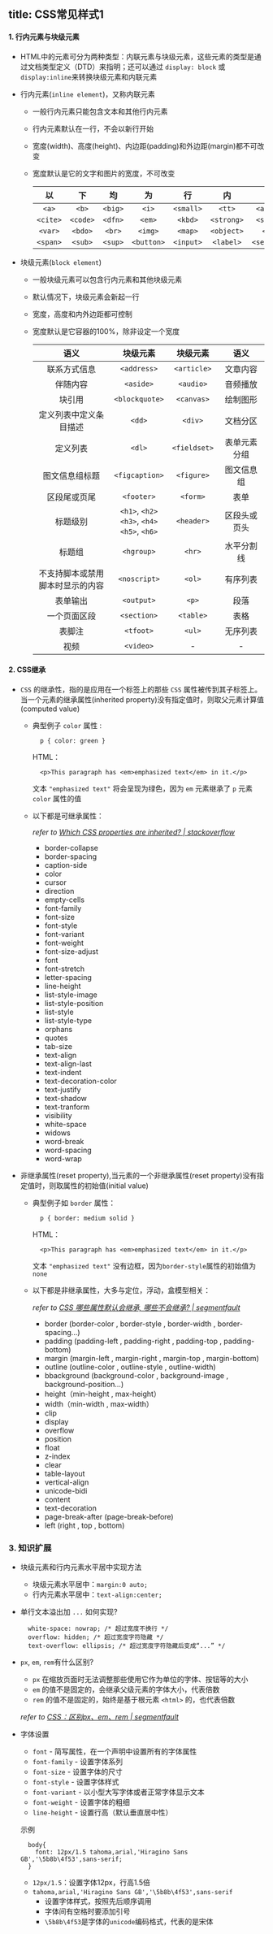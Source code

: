 title: CSS常见样式1
---

#### 1. 行内元素与块级元素
- HTML中的元素可分为两种类型：内联元素与块级元素，这些元素的类型是通过文档类型定义（DTD）来指明；还可以通过 `display: block` 或 `display:inline`来转换块级元素和内联元素
- 行内元素(`inline element`)，又称内联元素
  - 一般行内元素只能包含文本和其他行内元素
  - 行内元素默认在一行，不会以新行开始
  - 宽度(width)、高度(height)、内边距(padding)和外边距(margin)都不可改变
  - 宽度默认是它的文字和图片的宽度，不可改变

    以|下|均|为|行|内|元|素
    :--:|:--:|:--:|:--:|:--:|:--:|:--:|:--:
    `<a>` | `<b>` | `<big>` | `<i>` | `<small>` | `<tt>` | `<abbr>` | `<acronym>`
    `<cite>` | `<code>` | `<dfn>` | `<em>` | `<kbd>` | `<strong>` | `<samp>` | `<time>`
    `<var>` | `<bdo>` | `<br>` | `<img>` | `<map>` | `<object>` | `<q>` | `<script>`
    `<span>` | `<sub>` | `<sup>` | `<button>` | `<input>` | `<label>` | `<select>` | `<textarea>`


- 块级元素(`block element`)
  - 一般块级元素可以包含行内元素和其他块级元素
  - 默认情况下，块级元素会新起一行
  - 宽度，高度和内外边距都可控制
  - 宽度默认是它容器的100%，除非设定一个宽度

    语义|块级元素|块级元素|语义
    :--:|:--:|:--:|:--:
    联系方式信息 | `<address>` | `<article>` | 文章内容
    伴随内容 | `<aside>` | `<audio>` | 音频播放
    块引用  | `<blockquote>` | `<canvas>` | 绘制图形
    定义列表中定义条目描述 | `<dd>` | `<div>` |文档分区
    定义列表 |`<dl>` | `<fieldset>` | 表单元素分组
    图文信息组标题 | `<figcaption>` |`<figure>` | 图文信息组
    区段尾或页尾 | `<footer>` | `<form>` | 表单
    标题级别 | `<h1>`, `<h2>`<br/>`<h3>`, `<h4>`<br/>`<h5>`, `<h6>`<br/> | `<header>` | 区段头或页头
    标题组 | `<hgroup>` | `<hr>` | 水平分割线
    不支持脚本或禁用<br/>脚本时显示的内容 | `<noscript>` | `<ol>` |有序列表
    表单输出 | `<output>` | `<p>` | 段落
    一个页面区段 | `<section>` | `<table>` | 表格
    表脚注 | `<tfoot>` | `<ul>` | 无序列表
    视频 | `<video>` | - | -

#### 2. CSS继承
- `CSS` 的继承性，指的是应用在一个标签上的那些 `CSS` 属性被传到其子标签上。当一个元素的继承属性(inherited property)没有指定值时，则取父元素计算值(computed value)
  - 典型例子 `color` 属性 :
    ```
      p { color: green }
    ```
    HTML：
    ```
      <p>This paragraph has <em>emphasized text</em> in it.</p>
    ```
    文本 `"emphasized text"` 将会呈现为绿色，因为 `em` 元素继承了 `p` 元素 `color` 属性的值

  - 以下都是可继承属性：

    *refer to [Which CSS properties are inherited? | stackoverflow](https://stackoverflow.com/questions/5612302/which-css-properties-are-inherited)*
    + border-collapse
    + border-spacing
    + caption-side
    + color
    + cursor
    + direction
    + empty-cells
    + font-family
    + font-size
    + font-style
    + font-variant
    + font-weight
    + font-size-adjust
    + font
    + font-stretch
    + letter-spacing
    + line-height
    + list-style-image
    + list-style-position
    + list-style
    + list-style-type
    + orphans
    + quotes
    + tab-size
    + text-align
    + text-align-last
    + text-indent
    + text-decoration-color
    + text-justify
    + text-shadow
    + text-tranform
    + visibility
    + white-space
    + widows
    + word-break
    + word-spacing
    + word-wrap

- 非继承属性(reset property),当元素的一个非继承属性(reset property)没有指定值时，则取属性的初始值(initial value)
  - 典型例子如 `border` 属性：
    ```
      p { border: medium solid }
    ```
    HTML：
    ```
      <p>This paragraph has <em>emphasized text</em> in it.</p>
    ```
    文本 `"emphasized text"` 没有边框，因为`border-style`属性的初始值为 `none`

  - 以下都是非继承属性，大多与定位，浮动，盒模型相关：

    *refer to [CSS 哪些属性默认会继承, 哪些不会继承? | segmentfault](https://segmentfault.com/q/1010000000269211)*
    + border (border-color , border-style , border-width , border-spacing...)
    + padding (padding-left , padding-right , padding-top , padding-bottom)
    + margin (margin-left , margin-right , margin-top , margin-bottom)
    + outline (outline-color , outline-style , outline-width)
    + bbackground (background-color , background-image , background-position...)
    + height（min-height , max-height）
    + width（min-width , max-width）
    + clip
    + display
    + overflow
    + position
    + float
    + z-index
    + clear
    + table-layout
    + vertical-align
    + unicode-bidi
    + content
    + text-decoration
    + page-break-after (page-break-before)
    + left (right , top , bottom)

### 3. 知识扩展
- 块级元素和行内元素水平居中实现方法
  - 块级元素水平居中：`margin:0 auto;`
  - 行内元素水平居中：`text-align:center;`

- 单行文本溢出加 `...` 如何实现?
  ```
    white-space: nowrap; /* 超过宽度不换行 */
    overflow: hidden; /* 超过宽度字符隐藏 */
    text-overflow: ellipsis; /* 超过宽度字符隐藏后变成“...” */
  ```

- `px`, `em`, `rem`有什么区别?
  - `px` 在缩放页面时无法调整那些使用它作为单位的字体、按钮等的大小
  - `em` 的值不是固定的，会继承父级元素的字体大小，代表倍数
  - `rem` 的值不是固定的，始终是基于根元素 `<html>` 的，也代表倍数

  *refer to [CSS：区别px、em、rem | segmentfault](https://segmentfault.com/a/1190000005936910)*

- 字体设置
  - `font` - 简写属性，在一个声明中设置所有的字体属性
  - `font-family` - 设置字体系列
  - `font-size` - 设置字体的尺寸
  - `font-style` - 设置字体样式
  - `font-variant` - 以小型大写字体或者正常字体显示文本
  - `font-weight` - 设置字体的粗细
  - `line-height` - 设置行高（默认垂直居中性）

  示例
  ```
    body{
      font: 12px/1.5 tahoma,arial,'Hiragino Sans GB','\5b8b\4f53',sans-serif;
    }
  ```
  - `12px/1.5`：设置字体12px，行高1.5倍
  - `tahoma,arial,'Hiragino Sans GB','\5b8b\4f53',sans-serif`
    - 设置字体样式，按照先后顺序调用
    - 字体间有空格时要添加引号
    - `\5b8b\4f53`是字体的`unicode`编码格式，代表的是宋体
